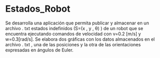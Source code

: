 # Estados_Robot

Se desarrolla una aplicación que permita publicar y almacenar en un archivo . txt estados indefinidos (S=(x , y , θ) ) de un robot que se encuentra ejecutando comandos de velocidad con v=0.2 [m/s] y w=0.3[rad/s]. Se elabora dos gráficas con los datos almacenados en el archivo . txt , una de las posiciones y la otra de las orientaciones expresadas en ángulos de Euler.
